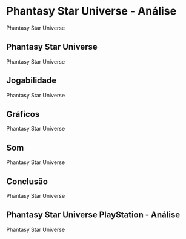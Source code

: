 ---
---

# Phantasy Star Universe - Análise

Phantasy Star Universe

## Phantasy Star Universe

Phantasy Star Universe

## Jogabilidade

Phantasy Star Universe

## Gráficos

Phantasy Star Universe

## Som

Phantasy Star Universe

## Conclusão

Phantasy Star Universe

## Phantasy Star Universe PlayStation - Análise

Phantasy Star Universe

